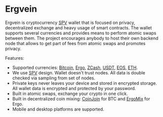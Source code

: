 # Ergvein

Ergvein is cryptocurrency [SPV](https://bitcoin.org/en/operating-modes-guide#simplified-payment-verification-spv) wallet that is focused on privacy, decentralized exchange and heavy usage of smart contracts. The wallet supports several currencies and provides means to perform atomic swaps between them. The project encourages anybody to host their own backend node that allows to get part of fees from atomic swaps and promotes privacy.

Features:
* Supported currencies: [Bitcoin](https://bitcoin.org/en/), [Ergo](https://ergoplatform.org/en/), [ZCash](https://z.cash/), [USDT](https://tether.to/), [EOS](https://eos.io/), [ETH](https://ethereum.org/).
* We use [SPV](https://bitcoin.org/en/operating-modes-guide#simplified-payment-verification-spv) design. Wallet doesn't trust
nodes. All data is double checked via sampling from set of nodes.
* Private keys never leaves your device and stored in encrypted storage. All wallet data is encrypted and protected by your password.
* Built in atomic swaps, exchange your crypto in one click.
* Built in decentralized coin mixing: [CoinJoin](https://en.bitcoin.it/wiki/CoinJoin) for BTC and [ErgoMix](https://ergoplatform.org/docs/AdvancedErgoScriptTutorial.pdf) for Ergo.
* Mobile and desktop platforms are supported.
